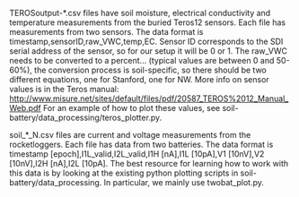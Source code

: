 TEROSoutput-\*.csv files have soil moisture, electrical conductivity and temperature measurements from the buried Teros12 sensors. 
Each file has measurements from two sensors. The data format is timestamp,sensorID,raw_VWC,temp,EC. Sensor ID corresponds to the 
SDI serial address of the sensor, so for our setup it will be 0 or 1. The raw_VWC needs to be converted to a percent...
(typical values are between 0 and 50-60%), the conversion process is soil-specific, so there should be two different equations, 
one for Stanford, one for NW. More info on sensor values is in the Teros manual: http://www.misure.net/sites/default/files/pdf/20587_TEROS%2012_Manual_Web.pdf
For an example of how to plot these values, see soil-battery/data_processing/teros_plotter.py.

soil_\*\_N.csv files are current and voltage measurements from the rocketloggers. Each file has data from two batteries. The data format is
timestamp [epoch],I1L_valid,I2L_valid,I1H [nA],I1L [10pA],V1 [10nV],V2 [10nV],I2H [nA],I2L [10pA]. The best resource for learning how to work with this data is
by looking at the existing python plotting scripts in soil-battery/data_processing. In particular, we mainly use twobat_plot.py.



